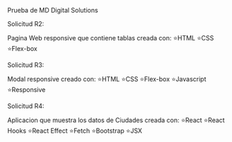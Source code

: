 Prueba de MD Digital Solutions

Solicitud R2:

Pagina Web responsive que contiene tablas creada con:
  ⭐HTML
  ⭐CSS
  ⭐Flex-box
  
  
Solicitud R3:

Modal responsive creado con:
  ⭐HTML
  ⭐CSS
  ⭐Flex-box
  ⭐Javascript
  ⭐Responsive
  
 Solicitud R4:
 
 Aplicacion que muestra los datos de Ciudades creada con:
  ⭐React
  ⭐React Hooks
  ⭐React Effect
  ⭐Fetch
  ⭐Bootstrap
  ⭐JSX
  
